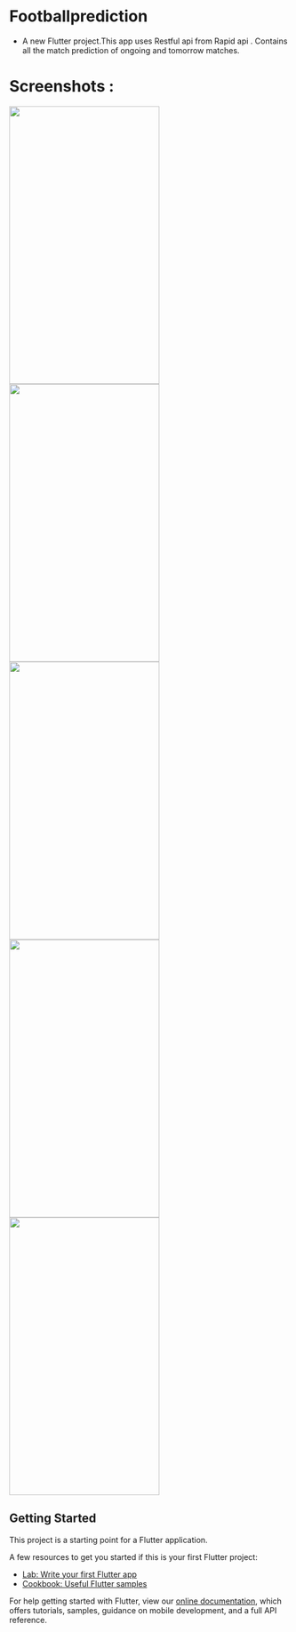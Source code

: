 # Footballprediction

 * A new Flutter project.This app uses Restful api from Rapid api . Contains all the match prediction of ongoing and tomorrow matches.

# Screenshots :  

<img src=https://user-images.githubusercontent.com/48326144/151316510-584a6a27-c36d-40bf-9c0e-758786ed39de.png width=270 height=500> <img src=https://user-images.githubusercontent.com/48326144/151316508-5ef3bdc9-89b9-4ff2-bfbb-696a3c43f6cc.png width=270 height=500> <img src=https://user-images.githubusercontent.com/48326144/151316506-ea647237-cfb2-4c76-a264-9d04eb128750.png width=270 height=500>
<img src=https://user-images.githubusercontent.com/48326144/151316503-be164228-c640-49ac-98ec-1886293afcce.png width=270 height=500> 
<img src=https://user-images.githubusercontent.com/48326144/151316480-ae9dbce9-48c2-40cd-b462-91cc57df3acc.png width=270 height=500>


## Getting Started

This project is a starting point for a Flutter application.

A few resources to get you started if this is your first Flutter project:

- [Lab: Write your first Flutter app](https://flutter.dev/docs/get-started/codelab)
- [Cookbook: Useful Flutter samples](https://flutter.dev/docs/cookbook)

For help getting started with Flutter, view our
[online documentation](https://flutter.dev/docs), which offers tutorials,
samples, guidance on mobile development, and a full API reference.
